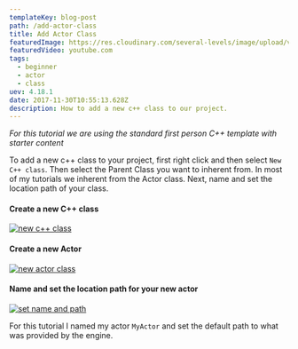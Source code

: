 ```yaml
---
templateKey: blog-post
path: /add-actor-class
title: Add Actor Class
featuredImage: https://res.cloudinary.com/several-levels/image/upload/v1511712005/new-cpp-class_ucxd6a.jpg
featuredVideo: youtube.com
tags:
  - beginner
  - actor
  - class
uev: 4.18.1
date: 2017-11-30T10:55:13.628Z 
description: How to add a new c++ class to our project.
---
```

*For this tutorial we are using the standard first person C++ template with starter content*

To add a new c++ class to your project, first right click and then select `New C++ class`. Then select the Parent Class you want to inherent from. In most of my tutorials we inherent from the Actor class. Next, name and set the location path of your class.

#### Create a new C++ class
[![new c++ class](https://res.cloudinary.com/several-levels/image/upload/v1511712005/new-cpp-class_ucxd6a.jpg "new c++ class")](https://res.cloudinary.com/several-levels/image/upload/v1511712005/new-cpp-class_ucxd6a.jpg)

#### Create a new Actor
[![new actor class](https://res.cloudinary.com/several-levels/image/upload/v1511712005/new-actor_wsbhy4.jpg "new actor class")](https://res.cloudinary.com/several-levels/image/upload/v1511712005/new-actor_wsbhy4.jpg)

#### Name and set the location path for your new actor
[![set name and path](https://res.cloudinary.com/several-levels/image/upload/v1511712005/name-and-location-for-actor_cqfoe7.jpg "set name and path")](https://res.cloudinary.com/several-levels/image/upload/v1511712005/name-and-location-for-actor_cqfoe7.jpg)

For this tutorial I named my actor `MyActor` and set the default path to what was provided by the engine.
